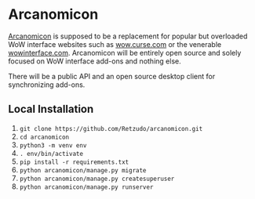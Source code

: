 Arcanomicon
===========

[Arcanomicon](https://wow.gamepedia.com/Arcanomicon) is supposed to be
a replacement for popular but overloaded WoW interface websites such as
[wow.curse.com](https://mods.curse.com/addons/wow) or the venerable
[wowinterface.com](http://www.wowinterface.com/addons.php). Arcanomicon
will be entirely open source and solely focused on WoW interface add-ons
and nothing else.

There will be a public API and an open source desktop client for
synchronizing add-ons.


Local Installation
------------------

1. `git clone https://github.com/Retzudo/arcanomicon.git`
2. `cd arcanomicon`
3. `python3 -m venv env`
4. `. env/bin/activate`
5. `pip install -r requirements.txt`
6. `python arcanomicon/manage.py migrate`
7. `python arcanomicon/manage.py createsuperuser`
8. `python arcanomicon/manage.py runserver`
